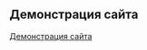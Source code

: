 ## Демонстрация сайта
[Демонстрация сайта](https://artem-viktorovich.github.io/for-beginners/index.html)
